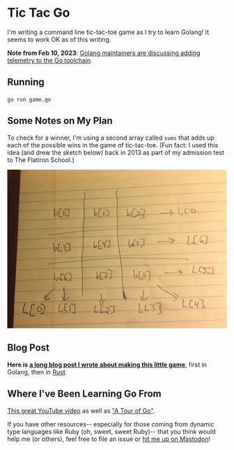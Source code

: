 # Tic Tac Go

I'm writing a command line tic-tac-toe game as I try to learn Golang! It seems to work OK as of this writing.

**Note from Feb 10, 2023**: [Golang maintainers are discussing adding telemetry to the Go toolchain](https://github.com/golang/go/discussions/58409).

## Running

`go run game.go`

## Some Notes on My Plan

To check for a winner, I'm using a second array called `sums` that adds up each of the possible wins in the game of tic-tac-toe. (Fun fact: I used this idea (and drew the sketch below) back in 2013 as part of my admission test to The Flatiron School.)

![sums explained](img/map.png)

## Blog Post 

**Here is [a long blog post I wrote about making this little game](https://sts10.github.io/2017/11/18/trying-go-and-rust.html)**, first in Golang, then in [Rust](https://github.com/sts10/rusty-tac).

## Where I've Been Learning Go From

[This great YouTube video](https://www.youtube.com/watch?v=CF9S4QZuV30&feature=youtu.be) as well as ["A Tour of Go"](https://tour.golang.org).

If you have other resources-- especially for those coming from dynamic type languages like Ruby (oh, sweet, sweet Ruby)-- that you think would help me (or others), feel free to file an issue or [hit me up on Mastodon](https://octodon.social/@schlink)!
